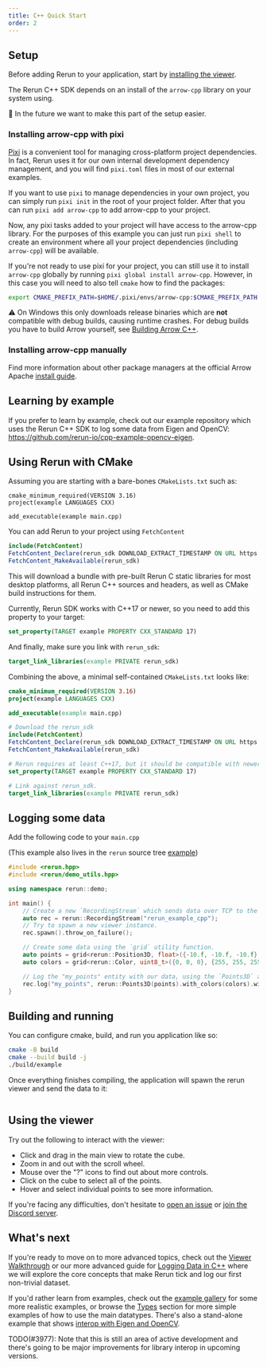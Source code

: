 ```yaml
---
title: C++ Quick Start
order: 2
---
```


## Setup
Before adding Rerun to your application, start by [installing the viewer](installing-viewer.md).

The Rerun C++ SDK depends on an install of the `arrow-cpp` library on your system using.

🚧 In the future we want to make this part of the setup easier.
### Installing arrow-cpp with pixi
[Pixi](https://prefix.dev/docs/pixi/overview) is a convenient tool for managing cross-platform project dependencies. In
fact, Rerun uses it for our own internal development dependency management, and you will find `pixi.toml` files in most
of our external examples.

If you want to use `pixi` to manage dependencies in your own project, you can simply run `pixi init` in the root of your
project folder. After that you can run `pixi add arrow-cpp` to add arrow-cpp to your project.

Now, any pixi tasks added to your project will have access to the arrow-cpp library. For the purposes of this example
you can just run `pixi shell` to create an environment where all your project dependencies (including `arrow-cpp`) will
be available.

If you're not ready to use pixi for your project, you can still use it to install `arrow-cpp` globally by running
`pixi global install arrow-cpp`. However, in this case you will need to also tell `cmake` how to find the packages:
```bash
export CMAKE_PREFIX_PATH=$HOME/.pixi/envs/arrow-cpp:$CMAKE_PREFIX_PATH
```

⚠️ On Windows this only downloads release binaries which are **not** compatible with debug builds, causing runtime crashes. For debug builds you have to build Arrow yourself, see [Building Arrow C++](https://arrow.apache.org/docs/developers/cpp/building.html).

### Installing arrow-cpp manually
Find more information about other package managers at the official Arrow Apache [install guide](https://arrow.apache.org/install/).

## Learning by example
If you prefer to learn by example, check out our example repository which uses the Rerun C++ SDK to log some data from Eigen and OpenCV: <https://github.com/rerun-io/cpp-example-opencv-eigen>.

## Using Rerun with CMake

Assuming you are starting with a bare-bones `CMakeLists.txt` such as:
```
cmake_minimum_required(VERSION 3.16)
project(example LANGUAGES CXX)

add_executable(example main.cpp)
```

You can add Rerun to your project using `FetchContent`
```cmake
include(FetchContent)
FetchContent_Declare(rerun_sdk DOWNLOAD_EXTRACT_TIMESTAMP ON URL https://github.com/rerun-io/rerun/releases/download/prerelease/rerun_cpp_sdk.zip) # TODO(#3962): update link
FetchContent_MakeAvailable(rerun_sdk)
```
This will download a bundle with pre-built Rerun C static libraries for most desktop platforms, all Rerun C++ sources and headers, as well as CMake build instructions for them.

Currently, Rerun SDK works with C++17 or newer, so you need to add this property to your target:
```cmake
set_property(TARGET example PROPERTY CXX_STANDARD 17)
```

And finally, make sure you link with `rerun_sdk`:
```cmake
target_link_libraries(example PRIVATE rerun_sdk)
```

Combining the above, a minimal self-contained `CMakeLists.txt` looks like:
```cmake
cmake_minimum_required(VERSION 3.16)
project(example LANGUAGES CXX)

add_executable(example main.cpp)

# Download the rerun_sdk
include(FetchContent)
FetchContent_Declare(rerun_sdk DOWNLOAD_EXTRACT_TIMESTAMP ON URL https://github.com/rerun-io/rerun/releases/download/prerelease/rerun_cpp_sdk.zip) # TODO(#3962): update link
FetchContent_MakeAvailable(rerun_sdk)

# Rerun requires at least C++17, but it should be compatible with newer versions.
set_property(TARGET example PROPERTY CXX_STANDARD 17)

# Link against rerun_sdk.
target_link_libraries(example PRIVATE rerun_sdk)
```

## Logging some data
Add the following code to your `main.cpp`
<!-- TODO(#3962): Update Link -->
(This example also lives in the `rerun` source tree [example](https://github.com/rerun-io/rerun/blob/main/examples/cpp/minimal/main.cpp))
```cpp
#include <rerun.hpp>
#include <rerun/demo_utils.hpp>

using namespace rerun::demo;

int main() {
    // Create a new `RecordingStream` which sends data over TCP to the viewer process.
    auto rec = rerun::RecordingStream("rerun_example_cpp");
    // Try to spawn a new viewer instance.
    rec.spawn().throw_on_failure();

    // Create some data using the `grid` utility function.
    auto points = grid<rerun::Position3D, float>({-10.f, -10.f, -10.f}, {10.f, 10.f, 10.f}, 10);
    auto colors = grid<rerun::Color, uint8_t>({0, 0, 0}, {255, 255, 255}, 10);

    // Log the "my_points" entity with our data, using the `Points3D` archetype.
    rec.log("my_points", rerun::Points3D(points).with_colors(colors).with_radii({0.5f}));
}
```

## Building and running

You can configure cmake, build, and run you application like so:
```bash
cmake -B build
cmake --build build -j
./build/example
```

Once everything finishes compiling, the application will spawn the rerun viewer and send the data to it:

<picture>
  <img src="https://static.rerun.io/intro_cpp_result/398c8fb79766e370a65b051b38eac680671c348a/full.png" alt="">
  <source media="(max-width: 480px)" srcset="https://static.rerun.io/intro_cpp_result/398c8fb79766e370a65b051b38eac680671c348a/480w.png">
  <source media="(max-width: 768px)" srcset="https://static.rerun.io/intro_cpp_result/398c8fb79766e370a65b051b38eac680671c348a/768w.png">
  <source media="(max-width: 1024px)" srcset="https://static.rerun.io/intro_cpp_result/398c8fb79766e370a65b051b38eac680671c348a/1024w.png">
  <source media="(max-width: 1200px)" srcset="https://static.rerun.io/intro_cpp_result/398c8fb79766e370a65b051b38eac680671c348a/1200w.png">
</picture>

## Using the viewer
Try out the following to interact with the viewer:
 * Click and drag in the main view to rotate the cube.
 * Zoom in and out with the scroll wheel.
 * Mouse over the "?" icons to find out about more controls.
 * Click on the cube to select all of the points.
 * Hover and select individual points to see more information.

If you're facing any difficulties, don't hesitate to [open an issue](https://github.com/rerun-io/rerun/issues/new/choose) or [join the Discord server](https://discord.gg/PXtCgFBSmH).

## What's next

If you're ready to move on to more advanced topics, check out the [Viewer Walkthrough](viewer-walkthrough.md) or our
more advanced guide for [Logging Data in C++](logging-cpp.md) where we will explore the core concepts that make
Rerun tick and log our first non-trivial dataset.

If you'd rather learn from examples, check out the [example gallery](/examples) for some more realistic examples, or browse the [Types](../reference/types.md) section for more simple examples of how to use the main datatypes.
There's also a stand-alone example that shows [interop with Eigen and OpenCV](https://github.com/rerun-io/cpp-example-opencv-eigen).

TODO(#3977): Note that this is still an area of active development and there's going to be major improvements for library interop in upcoming versions.
